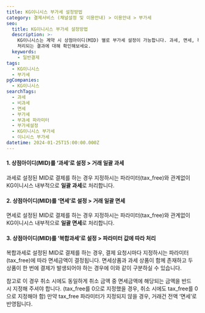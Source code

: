 ```yaml
---
title: KG이니시스 부가세 설정방법
category: 결제서비스 (채널설정 및 이용안내) > 이용안내 > 부가세
seo:
  title: KG이니시스 부가세 설정방법
  description: >-
    KG이니시스는 계약 시 상점아이디(MID) 별로 부가세 설정이 가능합니다. 과세, 면세, 복합과세 설정된 MID로 결제하시는 경우
    처리되는 결과에 대해 확인해보세요.
  keywords:
    - 일반결제
tags:
  - KG이니시스
  - 부가세
pgCompanies:
  - KG이니시스
searchTags:
  - 과세
  - 비과세
  - 면세
  - 부가세
  - 부과세 파라미터
  - 부가세설정
  - KG이니시스 부가세
  - 이니시스 부가세
datetime: 2024-01-25T15:00:00.000Z
---
```


<Callout content="KG이니시스는 계약 시 상점아이디(MID) 별로 부가세 설정을 할 수 있습니다. 부가세 설정에 따른 적용기준을 안내드립니다." />

#### **1. 상점아이디(MID)를 ‘과세’로 설정 > 거래 일괄 과세**

과세로 설정된 MID로 결제를 하는 경우 지정하시는 파라미터(tax\_free)와 관계없이 KG이니시스 내부적으로 **일괄 과세**로 처리합니다.

#### **2. 상점아이디(MID)를 ‘면세’로 설정 > 거래 일괄 면세**

면세로 설정된 MID로 결제를 하는 경우 지정하시는 파라미터(tax\_free)와 관계없이 KG이니시스 내부적으로 **일괄 면세**로 처리합니다.

#### **3. 상점아이디(MID)를 ‘복합과세’로 설정 > 파라미터 값에 따라 처리**

복합과세로 설정된 MID로 결제를 하는 경우, 결제 요청시마다 지정하시는 파라미터(tax\_free)에 따라 면세금액이 결정됩니다. 면세상품과 과세 상품이 함께 존재하고 두 상품이 한 번에 결제가 발생되어야 하는 경우에 이와 같이 구분하실 수 있습니다.

참고로 이 경우 취소 시에도 동일하게 취소 금액 중 면세금액에 해당되는 금액을 반드시 지정해 주셔야 합니다. (tax\_free를 0으로 지정했을 경우, 취소 시에도 tax\_free를 0으로 지정해야 함) 만약 tax\_free 파라미터가 지정되지 않을 경우, 거래건 전액 ‘면세’로 반영됩니다.

<Callout content="MID 설정이 기존에 과세로 되어 있었다면 중도에 복합과세로 중도 변경 시 이전 거래건들까지 일괄 복합과세로 변경됩니다.  기존 거래는 과세를 유지하고 싶으시다면, 복합과세용에 맞는 MID를 추가로 발급받아주세요.
" title="유의사항" icon="❗" />
